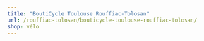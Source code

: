 ```yaml
---
title: "BoutiCycle Toulouse Rouffiac-Tolosan"
url: /rouffiac-tolosan/bouticycle-toulouse-rouffiac-tolosan/
shop: vélo
---
```

